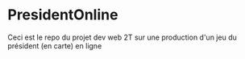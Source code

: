 # PresidentOnline
Ceci est le repo du projet dev web 2T sur une production d'un jeu du président (en carte) en ligne
